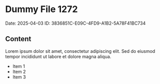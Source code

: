 # Dummy File 1272

Date: 2025-04-03
ID: 3836851C-E09C-4FD9-A1B2-5A78F41BC734

## Content

Lorem ipsum dolor sit amet, consectetur adipiscing elit.
Sed do eiusmod tempor incididunt ut labore et dolore magna aliqua.

* Item 1
* Item 2
* Item 3

